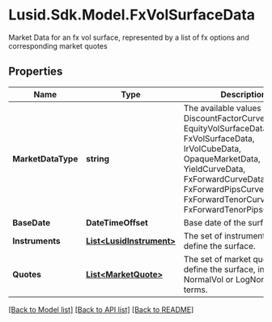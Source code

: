 # Lusid.Sdk.Model.FxVolSurfaceData
Market Data for an fx vol surface, represented by a list of fx options and corresponding market quotes

## Properties

Name | Type | Description | Notes
------------ | ------------- | ------------- | -------------
**MarketDataType** | **string** | The available values are: DiscountFactorCurveData, EquityVolSurfaceData, FxVolSurfaceData, IrVolCubeData, OpaqueMarketData, YieldCurveData, FxForwardCurveData, FxForwardPipsCurveData, FxForwardTenorCurveData, FxForwardTenorPipsCurveData | 
**BaseDate** | **DateTimeOffset** | Base date of the surface | 
**Instruments** | [**List&lt;LusidInstrument&gt;**](LusidInstrument.md) | The set of instruments that define the surface. | 
**Quotes** | [**List&lt;MarketQuote&gt;**](MarketQuote.md) | The set of market quotes that define the surface, in NormalVol or LogNormalVol terms. | 

[[Back to Model list]](../README.md#documentation-for-models) [[Back to API list]](../README.md#documentation-for-api-endpoints) [[Back to README]](../README.md)


